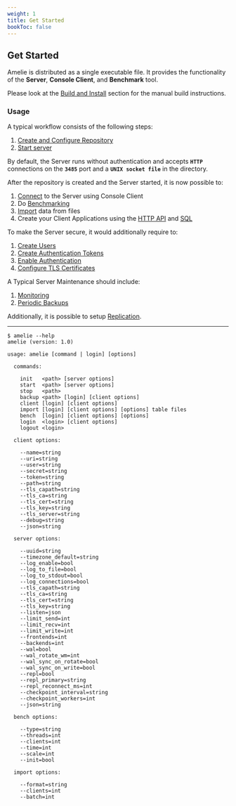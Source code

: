 ```yaml
---
weight: 1
title: Get Started
bookToc: false
---
```


## Get Started

Amelie is distributed as a single executable file. It provides the functionality of the **Server**,
**Console Client**, and **Benchmark** tool.

Please look at the [Build and Install](/docs/tutorial/build) section for the manual build instructions.

### Usage

A typical workflow consists of the following steps:

1) [Create and Configure Repository](/docs/tutorial/create)
2) [Start server](/docs/tutorial/start_stop)

By default, the Server runs without authentication and accepts **`HTTP`** connections on the **`3485`** port and a
**`UNIX socket file`** in the directory.

After the repository is created and the Server started, it is now possible to:

1) [Connect](/docs/tutorial/cli) to the Server using Console Client
2) Do [Benchmarking](/docs/tutorial/benchmark)
3) [Import](/docs/tutorial/import) data from files
4) Create your Client Applications using the [HTTP API](/docs/api/overview) and [SQL](/docs/sql/overview)

To make the Server secure, it would additionally require to:

1) [Create Users](/docs/tutorial/auth)
2) [Create Authentication Tokens](/docs/tutorial/auth)
3) [Enable Authentication](/docs/tutorial/auth)
4) [Configure TLS Certificates](/docs/tutorial/tls)

A Typical Server Maintenance should include:

1) [Monitoring](/docs/tutorial/monitoring)
2) [Periodic Backups](/docs/tutorial/backup)

Additionally, it is possible to setup [Replication](/docs/repl/overview).

---

```text
$ amelie --help
amelie (version: 1.0)

usage: amelie [command | login] [options]

  commands:

    init   <path> [server options]
    start  <path> [server options]
    stop   <path>
    backup <path> [login] [client options]
    client [login] [client options]
    import [login] [client options] [options] table files
    bench  [login] [client options] [options]
    login  <login> [client options]
    logout <login>

  client options:

    --name=string
    --uri=string
    --user=string
    --secret=string
    --token=string
    --path=string
    --tls_capath=string
    --tls_ca=string
    --tls_cert=string
    --tls_key=string
    --tls_server=string
    --debug=string
    --json=string

  server options:

    --uuid=string
    --timezone_default=string
    --log_enable=bool
    --log_to_file=bool
    --log_to_stdout=bool
    --log_connections=bool
    --tls_capath=string
    --tls_ca=string
    --tls_cert=string
    --tls_key=string
    --listen=json
    --limit_send=int
    --limit_recv=int
    --limit_write=int
    --frontends=int
    --backends=int
    --wal=bool
    --wal_rotate_wm=int
    --wal_sync_on_rotate=bool
    --wal_sync_on_write=bool
    --repl=bool
    --repl_primary=string
    --repl_reconnect_ms=int
    --checkpoint_interval=string
    --checkpoint_workers=int
    --json=string

  bench options:

    --type=string
    --threads=int
    --clients=int
    --time=int
    --scale=int
    --init=bool

  import options:

    --format=string
    --clients=int
    --batch=int
```
